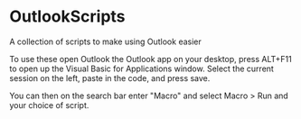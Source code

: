 # OutlookScripts
A collection of scripts to make using Outlook easier

To use these open Outlook the Outlook app on your desktop, press ALT+F11 to open up the Visual Basic for Applications window. Select the current session on the left, paste in the code, and press save.

You can then on the search bar enter "Macro" and select Macro > Run and your choice of script.
